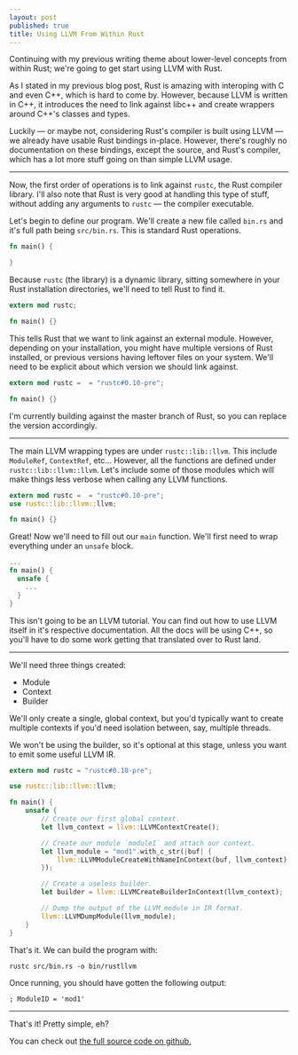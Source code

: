 ```yaml
---
layout: post
published: true
title: Using LLVM From Within Rust
---
```


Continuing with my previous writing theme about lower-level concepts from within Rust; we're going to get start using LLVM with Rust.

As I stated in my previous blog post, Rust is amazing with interoping with C and even C++, which is hard to come by. However, because LLVM is written in C++, it introduces the need to link against libc++ and create wrappers around C++'s classes and types.

Luckily &mdash; or maybe not, considering Rust's compiler is built using LLVM &mdash; we already have usable Rust bindings in-place. However, there's roughly no documentation on these bindings, except the source, and Rust's compiler, which has a lot more stuff going on than simple LLVM usage.

---

Now, the first order of operations is to link against `rustc`, the Rust compiler library. I'll also note that Rust is very good at handling this type of stuff, without adding any arguments to `rustc` &mdash; the compiler executable.

Let's begin to define our program. We'll create a new file called `bin.rs` and it's full path being `src/bin.rs`. This is standard Rust operations.

```rust
fn main() {

}
```

Because `rustc` (the library) is a dynamic library, sitting somewhere in your Rust installation directories, we'll need to tell Rust to find it.

```rust
extern mod rustc;

fn main() {}
```

This tells Rust that we want to link against an external module. However, depending on your installation, you might have multiple versions of Rust installed, or previous versions having leftover files on your system. We'll need to be explicit about which version we should link against.

```rust
extern mod rustc =  = "rustc#0.10-pre";

fn main() {}
```

I'm currently building against the master branch of Rust, so you can replace the version accordingly.

---

The main LLVM wrapping types are under `rustc::lib::llvm`. This include `ModuleRef`, `ContextRef`, etc... However, all the functions are defined under `rustc::lib::llvm::llvm`. Let's include some of those modules which will make things less verbose when calling any LLVM functions.

```rust
extern mod rustc =  = "rustc#0.10-pre";
use rustc::lib::llvm::llvm;

fn main() {}
```

Great! Now we'll need to fill out our `main` function. We'll first need to wrap everything under an `unsafe` block.

```rust
...
fn main() {
  unsafe {
    ...
  }
}
```

This isn't going to be an LLVM tutorial. You can find out how to use LLVM itself in it's respective documentation. All the docs will be using C++, so you'll have to do some work getting that translated over to Rust land.

---

We'll need three things created:

* Module
* Context
* Builder

We'll only create a single, global context, but you'd typically want to create multiple contexts if you'd need isolation between, say, multiple threads.

We won't be using the builder, so it's optional at this stage, unless you want to emit some useful LLVM IR.

```rust
extern mod rustc = "rustc#0.10-pre";

use rustc::lib::llvm::llvm;

fn main() {
    unsafe {
        // Create our first global context.
        let llvm_context = llvm::LLVMContextCreate();

        // Create our module `module1` and attach our context.
        let llvm_module = "mod1".with_c_str(|buf| {
            llvm::LLVMModuleCreateWithNameInContext(buf, llvm_context)
        });

        // Create a useless builder.
        let builder = llvm::LLVMCreateBuilderInContext(llvm_context);

        // Dump the output of the LLVM module in IR format.
        llvm::LLVMDumpModule(llvm_module);
    }
}
```

That's it. We can build the program with:

```
rustc src/bin.rs -o bin/rustllvm
```

Once running, you should have gotten the following output:

```
; ModuleID = 'mod1'
```

---

That's it! Pretty simple, eh?

You can check out [the full source code on github.](https://github.com/TheHydroImpulse/rust-llvm-example)